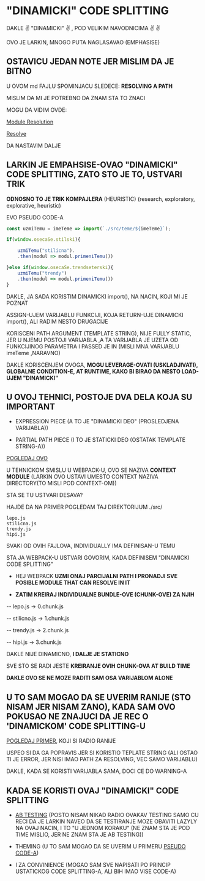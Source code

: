# "DINAMICKI" CODE SPLITTING

DAKLE :v: "DINAMICKI" :v: , POD VELIKIM NAVODNICIMA :v: :v:

OVO JE LARKIN, MNOGO PUTA NAGLASAVAO (EMPHASISE)

## OSTAVICU JEDAN NOTE JER MISLIM DA JE BITNO

U OVOM md FAJLU SPOMINJACU SLEDECE: **RESOLVING A PATH**

MISLIM DA MI JE POTREBNO DA ZNAM STA TO ZNACI

MOGU DA VIDIM OVDE:

[Module Resolution](https://webpack.js.org/concepts/module-resolution)

[Resolve](https://webpack.js.org/configuration/resolve/)

DA NASTAVIM DALJE

## LARKIN JE EMPAHSISE-OVAO "DINAMICKI" CODE SPLITTING, ZATO STO JE TO, USTVARI TRIK

**ODNOSNO TO JE TRIK KOMPAJLERA** (HEURISTIC) (research, exploratory, explorative, heuristic)

EVO PSEUDO CODE-A

```javascript
const uzmiTemu = imeTeme => import(`./src/teme/${imeTeme}`);

if(window.osecaSe.stilski){

    uzmiTemu("stilicna").
    .then(modul => modul.primeniTemu())

}else if(window.osecaSe.trendseterski){
    uzmiTemu("trendy")
    .then(modul => modul.primeniTemu())
}
```

DAKLE, JA SADA KORISTIM DINAMICKI import(), NA NACIN, KOJI MI JE POZNAT

ASSIGN-UJEM VARIJABLU FUNKCIJI, KOJA RETURN-UJE DINAMICKI import(), ALI RADIM NESTO DRUGACIJE

KORISCENI PATH ARGUMENT (TEMPLATE STRING), NIJE FULLY STATIC, JER U NJEMU POSTOJI VARIJABLA ,A TA VARIJABLA JE UZETA OD FUNKCIJINOG PARAMETRA I PASSED JE IN (MISLI MNA VARIJABLU imeTeme ,NARAVNO)

DAKLE KORISCENJEM OVOGA, **MOGU LEVERAGE-OVATI (USKLADJIVATI), GLOBALNE CONDITION-E, AT RUNTIME, KAKO BI BIRAO DA NESTO LOAD-UJEM "DINAMICKI"**

## U OVOJ TEHNICI, POSTOJE DVA DELA KOJA SU IMPORTANT

- EXPRESSION PIECE (A TO JE "DINAMICKI DEO" (PROSLEDJENA VARIJABLA))

- PARTIAL PATH PIECE (I TO JE STATICKI DEO (OSTATAK TEMPLATE STRING-A))

[POGLEDAJ OVO](https://docs.google.com/presentation/d/1FW3GT9Ww1S6SEGu8HAO5eRZUFggfVuFE2ievNCDWVDo/edit#slide=id.g376e8d6b61_0_323)

U TEHNICKOM SMISLU U WEBPACK-U, OVO SE NAZIVA **CONTEXT MODULE** (LARKIN OVO USTAVI UMESTO CONTEXT NAZIVA DIRECTORY(TO MISLI POD CONTEXT-OM))

STA SE TU USTVARI DESAVA?

HAJDE DA NA PRIMER POGLEDAM TAJ DIREKTORIJUM ./src/

```linux
lepo.js
stilicna.js
trendy.js
hipi.js
```

SVAKI OD OVIH FAJLOVA, INDIVIDUALLY IMA DEFINISAN-U TEMU

STA JA WEBPACK-U USTVARI GOVORIM, KADA DEFINISEM "DINAMICKI CODE SPLITTING"

- HEJ WEBPACK **UZMI ONAJ PARCIJALNI PATH I PRONADJI SVE POSIBLE MODULE THAT CAN RESOLVE IN IT**

- **ZATIM KREIRAJ INDIVIDUALNE BUNDLE-OVE (CHUNK-OVE) ZA NJIH**

-- lepo.js -> 0.chunk.js

-- stilicno.js -> 1.chunk.js

-- trendy.js -> 2.chunk.js

-- hipi.js -> 3.chunk.js

DAKLE NIJE DINAMICNO, **I DALJE JE STATICNO**

SVE STO SE RADI JESTE **KREIRANJE OVIH CHUNK-OVA AT BUILD TIME**

**DAKLE OVO SE NE MOZE RADITI SAM OSA VARIJABLOM ALONE**

## U TO SAM MOGAO DA SE UVERIM RANIJE (STO NISAM JER NISAM ZANO), KADA SAM OVO POKUSAO NE ZNAJUCI DA JE REC O 'DINAMICKOM' CODE SPLITTING-U

[POGLEDAJ PRIMER](https://github.com/Rade58/apis_trying_out_and_practicing/blob/master/WEBPACK/0%29%20WEB%20PERFORMANCE%20(DRUGI%20DEO%20TUTORIJALA)/6.%20DEMONSTRACIJA%20CODE%20SPLITTING-A%20(SIMPLE%20DEMO).md#moje-igranje-sa-dinamickim-import-kako-bi-ga-ucinio-reusable-je-dovelo-do-error-a-ali-i-veoma-neocekivanog-resenja-za-pomenuti-error-i-u-tom-slucaju-meni-nema-nista-smisala-osim-da-je-rec-o-tome-kako-webpack-radi-under-the-hood-ono-sto-me-je-spasilo-je-template-string-ali-mislim-da-je-ovo-izazvalo-dodatne-errore-jer-warning-je-uvek-prisutan), KOJI SI RADIO RANIJE

USPEO SI DA GA POPRAVIS JER SI KORISTIO TEPLATE STRING (ALI OSTAO TI JE ERROR, JER NISI IMAO PATH ZA RESOLVING, VEC SAMO VARIJABLU)

DAKLE, KADA SE KORISTI VARIJABLA SAMA, DOCI CE DO WARNING-A

## KADA SE KORISTI OVAJ "DINAMICKI" CODE SPLITTING

- [AB TESTING](https://en.wikipedia.org/wiki/A/B_testing) (POSTO NISAM NIKAD RADIO OVAKAV TESTING SAMO CU RECI DA JE LARKIN NAVEO DA SE TESTIRANJE MOZE OBAVITI LAZYLY NA OVAJ NACIN, I TO "U JEDNOM KORAKU" (NE ZNAM STA JE POD TIME MISLIO, JER NE ZNAM STA JE AB TESTING))

- THEMING (U TO SAM MOGAO DA SE UVERIM U PRIMERU [PSEUDO CODE-A](#larkin-je-empahsise-ovao-dinamicki-code-splitting-zato-sto-je-to-ustvari-trik))

- I ZA CONVINIENCE (MOGAO SAM SVE NAPISATI PO PRINCIP USTATICKOG CODE SPLITTING-A, ALI BIH IMAO VISE CODE-A)
